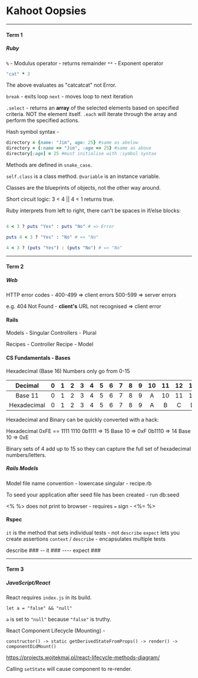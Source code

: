 # Kahoot Oopsies

<hr>

#### Term 1

##### Ruby

`%` - Modulus operator - returns remainder
`**` - Exponent operator

``` Ruby
"cat" * 3
```
The above evaluates as "catcatcat" not Error.

`break` - exits loop
`next` - moves loop to next iteration

`.select` - returns an **array** of the selected elements based on specified criteria. NOT the element itself. `.each` will iterate through the array and perform the specified actions.

Hash symbol syntax -
``` Ruby
directory = {name: "Jim", age: 25} #same as abelow
directory = {:name => "Jim", :age => 25} #same as above
directory[:age] = 25 #must initialise with :symbol syntax
```

Methods are defined in `snake_case`.

`self.class` is a class method.
`@variable` is an instance variable.

Classes are the blueprints of objects, not the other way around.

Short circuit logic: 3 < 4 || 4 < 1 returns true.


Ruby interprets from left to right, there can't be spaces in if/else blocks:
``` Ruby

4 < 3 ? puts "Yes" : puts "No" # => Error

puts 4 < 3 ? "Yes" : "No" # => "No"

4 < 3 ? (puts "Yes") : (puts "No") # => "No"

```

<hr>

#### Term 2

##### Web

HTTP error codes - 
400-499 => client errors
500-599 => server errors

e.g. 404 Not Found - **client's** URL not recognised => client error

#### Rails

Models - Singular
Controllers - Plural

Recipes - Controller
Recipe - Model

#### CS Fundamentals - Bases

Hexadecimal (Base 16)
Numbers only go from 0-15

|Decimal|0|1|2|3|4|5|6|7|8|9|10|11|12|13|14|15|16|17|18|
|:-:|:-:|:-:|:-:|:-:|:-:|:-:|:-:|:-:|:-:|:-:|:-:|:-:|:-:|:-:|:-:|:-:|:-:|:-:|:-:|
|Base 11|0|1|2|3|4|5|6|7|8|9|A|10|11|12|13|14|15|16|17|
|Hexadecimal|0|1|2|3|4|5|6|7|8|9|A|B|C|D|E|F|10|11|12|

Hexadecimal and Binary can be quickly converted with a hack:

Hexadecimal 0xFE == 1111 1110
0b1111 => 15 Base 10 => 0xF
0b1110 => 14 Base 10 => 0xE

Binary sets of 4 add up to 15 so they can capture the full set of hexadecimal numbers/letters.

##### Rails Models

Model file name convention - lowercase singular - recipe.rb

To seed your application after seed file has been created - run db:seed

<% %> does not print to browser - requires `=` sign - <%= %>

#### Rspec

`it` is the method that sets individual tests - not `describe`
`expect` lets you create assertions
`context` / `describe` - encapsulates multiple tests

describe ###
-- it ###
---- expect ###

<hr>

#### Term 3

##### JavaScript/React

React requires `index.js` in its build.

`let a = "false" && "null"`

`a` is set to `"null"` because `"false"` is truthy.

React Component Lifecycle (Mounting) - 
```
constructor() -> static getDerivedStateFromProps() -> render() -> componentDidMount()
```

https://projects.wojtekmaj.pl/react-lifecycle-methods-diagram/

Calling `setState` will cause component to re-render.


